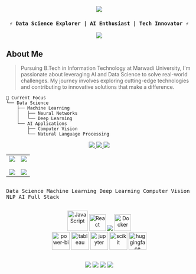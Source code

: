 <div align="center">
  <img src="https://capsule-render.vercel.app/api?type=venom&height=200&text=Kenil%20Kavar&fontSize=60&color=0:8A2BE2,100:6A5ACD&stroke=6A5ACD&fontColor=FFFFFF"/>
</div>

<h3 align="center">
  <code>⚡ Data Science Explorer | AI Enthusiast | Tech Innovator ⚡</code>
</h3>

<div align="center">
  <img src="https://readme-typing-svg.herokuapp.com?font=JetBrains+Mono&size=25&duration=4000&pause=1000&color=8A2BE2&center=true&vCenter=true&width=600&height=100&lines=Building+Intelligent+Solutions;Transforming+Data+into+Insights;Creating+Impact+through+Innovation"/>
</div>

## About Me

> Pursuing B.Tech in Information Technology at Marwadi University, I'm passionate about leveraging AI and Data Science to solve real-world challenges. My journey involves exploring cutting-edge technologies and contributing to innovative solutions that make a difference.

```text
🎯 Current Focus
└── Data Science
    ├── Machine Learning
    │   ├── Neural Networks
    │   └── Deep Learning
    └── AI Applications
        ├── Computer Vision
        └── Natural Language Processing
```

<p align="center">
  <a href="https://github.com/Kenil-kavar">
    <img src="https://custom-icon-badges.demolab.com/badge/-My%20Repos-624ad1?style=flat-square&logo=repo&logoColor=white"/>
  </a>
  <a href="mailto:kenilkavar@gmail.com">
    <img src="https://custom-icon-badges.demolab.com/badge/-Contact%20Me-624ad1?style=flat-square&logo=mail&logoColor=white"/>
  </a>
  <img src="https://custom-icon-badges.demolab.com/badge/dynamic/json?logo=graph&logoColor=fff&color=624ad1&label=Commits&query=%24.totalContributions&url=https%3A%2F%2Fstreak-stats.demolab.com%2F%3Fuser%3DKenil-kavar%26type%3Djson"/>
</p>

<table align="center">
<tr border="none">
<td width="50%" align="center">
  <img src="https://github-readme-stats.vercel.app/api?username=Kenil-kavar&theme=radical&show_icons=true&count_private=true&hide_border=true&border_radius=20&bg_color=0d1117&title_color=C9D1D9&text_color=8B949E&icon_color=703ee5&ring_color=703ee5"/>
  <br><br>
  <img src="https://streak-stats.demolab.com?user=Kenil-kavar&theme=radical&hide_border=true&border_radius=20&background=0d1117&ring=703ee5&fire=703ee5&currStreakLabel=C9D1D9"/>
</td>
<td width="50%" align="center">
  <img src="https://github-readme-activity-graph.vercel.app/graph?username=Kenil-kavar&custom_title=Contribution%20Graph&bg_color=0d1117&color=703ee5&line=703ee5&point=C9D1D9&area_color=703ee5&title_color=C9D1D9&area=true&hide_border=true&radius=16"/>
    <br><br>
<img src="https://github-readme-stats.vercel.app/api/top-langs/?username=Kenil-kavar&theme=midnight-purple&layout=compact&hide_border=true&bg_color=0d1117&title_color=703ee5&text_color=8B949E"/>
</td>
</tr>
</table>

<h2></h2>

<kbd align="center">
<kbd>Data Science</kbd> 
<kbd>Machine Learning</kbd>
<kbd>Deep Learning</kbd>
<kbd>Computer Vision</kbd>
<kbd>NLP</kbd>
<kbd>AI</kbd>
<kbd>Full Stack</kbd>
</kbd>

<h2></h2>

<div align="center">
   <img alt="JavaScript" width="55" height="55" src="https://raw.githubusercontent.com/HighAmbition211/HighAmbition211/auxiliary/languages/javascript.svg" />
   <img alt="React" width="45" height="45" src="https://raw.githubusercontent.com/HighAmbition211/HighAmbition211/auxiliary/libraries/react.svg" />
  <img src="https://skillicons.dev/icons?i=python,tensorflow,git,vscode&theme=dark&perline=7" />
  <img alt="Docker" width="45" height="45" src="https://raw.githubusercontent.com/HighAmbition211/HighAmbition211/auxiliary/tools/docker.svg" />
</div>

<div align="center">
  <a href="https://powerbi.microsoft.com/"><img width="48" height="48" src="https://img.icons8.com/color/48/power-bi.png" alt="power-bi"/></a>
  <a href="https://www.tableau.com/"><img width="48" height="48" src="https://img.icons8.com/color/48/tableau-software.png" alt="tableau"/></a>
  <a href="https://jupyter.org/"><img width="48" height="48" src="https://cdn.jsdelivr.net/gh/devicons/devicon/icons/jupyter/jupyter-original.svg" alt="jupyter"/></a>
  <a href="https://scikit-learn.org/"><img width="48" height="48" src="https://upload.wikimedia.org/wikipedia/commons/0/05/Scikit_learn_logo_small.svg" alt="scikit"/></a>
  <a href="https://huggingface.co/"><img width="48" height="48" src="https://huggingface.co/front/assets/huggingface_logo-noborder.svg" alt="huggingface"/></a>
</div>

<h2></h2>

<div align="center">
  <a href="https://twitter.com/KenilKavar"><img src="https://img.shields.io/badge/Twitter-000000?style=for-the-badge&logo=x&logoColor=white"/></a>
  <a href="https://github.com/Kenil-kavar"><img src="https://img.shields.io/badge/GitHub-000000?style=for-the-badge&logo=github&logoColor=white"/></a>
  <a href="https://www.linkedin.com/in/kenil-kavar-957744256/"><img src="https://img.shields.io/badge/LinkedIn-000000?style=for-the-badge&logo=linkedin&logoColor=white"/></a>
  <a href="https://www.instagram.com/kenilkavar5/"><img src="https://img.shields.io/badge/Instagram-000000?style=for-the-badge&logo=instagram&logoColor=white"/></a>
</div>
